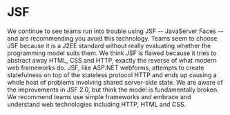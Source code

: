 # JSF

We continue to see teams run into trouble using JSF -- JavaServer Faces -- and are recommending you avoid this technology. Teams seem to choose JSF because it is a J2EE standard without really evaluating whether the programming model suits them. We think JSF is flawed because it tries to abstract away HTML, CSS and HTTP, exactly the reverse of what modern web frameworks do. JSF, like ASP.NET webforms, attempts to create statefulness on top of the stateless protocol HTTP and ends up causing a whole host of problems involving shared server-side state. We are aware of the improvements in JSF 2.0, but think the model is fundamentally broken. We recommend teams use simple frameworks and embrace and understand web technologies including HTTP, HTML and CSS.
